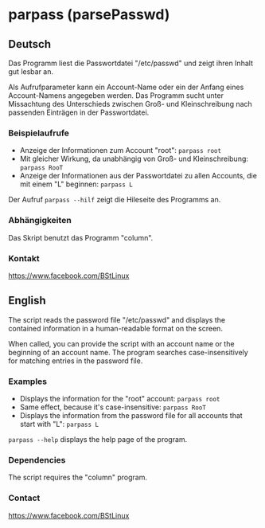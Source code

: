 # parpass (parsePasswd) #

## Deutsch ##
Das Programm liest die Passwortdatei "/etc/passwd" und zeigt ihren Inhalt gut lesbar an.

Als Aufrufparameter kann ein Account-Name oder ein der Anfang eines Account-Namens angegeben werden. Das Programm sucht unter Missachtung des Unterschieds zwischen Groß- und  Kleinschreibung nach passenden Einträgen in der Passwortdatei.

### Beispielaufrufe ###

- Anzeige der Informationen zum Account "root": `parpass root`
- Mit gleicher Wirkung, da unabhängig von Groß- und Kleinschreibung: `parpass RooT`
- Anzeige der Informationen aus der Passwortdatei zu allen Accounts, die mit einem "L" beginnen: `parpass L`

Der Aufruf `parpass --hilf` zeigt die Hileseite des Programms an.

### Abhängigkeiten ###

Das Skript benutzt das Programm "column".

### Kontakt ###

https://www.facebook.com/BStLinux

## English ##
The script reads the password file "/etc/passwd" and displays the contained information in a human-readable format on the screen.

When called, you can provide the script with an account name or the beginning of an account name. The program searches case-insensitively for matching entries in the password file.

### Examples ###

- Displays the information for the "root" account: `parpass root`
- Same effect, because it's case-insensitive: `parpass RooT`
- Displays the information from the password file for all accounts that start with "L": `parpass L`

`parpass --help` displays the help page of the program.

### Dependencies

The script requires the "column" program.

### Contact ###

https://www.facebook.com/BStLinux

